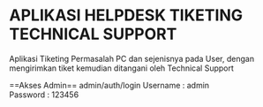 # APLIKASI HELPDESK TIKETING TECHNICAL SUPPORT
Aplikasi Tiketing Permasalah PC dan sejenisnya pada User, dengan mengirimkan tiket kemudian ditangani oleh Technical Support

==Akses Admin==
admin/auth/login
Username : admin    
Password : 123456